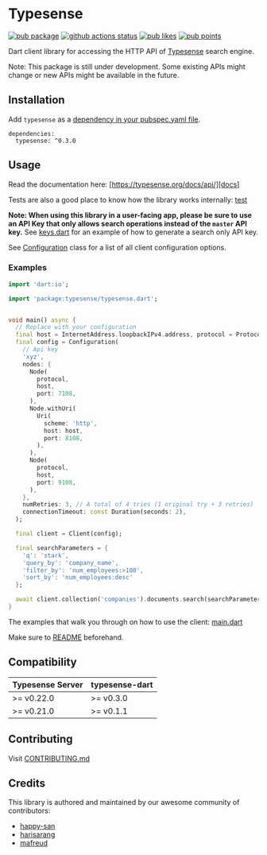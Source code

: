 # Typesense

 [![pub package][pubShield]][package] [![github actions status][githubBadge]][githubActions] [![pub likes][pubLikesBadge]][pubScore] [![pub points][pubScoreBadge]][pubScore]

Dart client library for accessing the HTTP API of [Typesense][typesense] search engine.

Note: This package is still under development. Some existing APIs might change or new APIs might be available in the future.

## Installation

Add `typesense` as a [dependency in your pubspec.yaml file](https://flutter.dev/using-packages/).

```@yaml
dependencies:
  typesense: ^0.3.0
```

## Usage

Read the documentation here: [https://typesense.org/docs/api/][docs]

Tests are also a good place to know how the library works internally: [test](test)

**Note: When using this library in a user-facing app, please be sure to use an API Key that only allows search operations instead of the `master` API key.** See [keys.dart](example/console-simple/bin/keys.dart) for an example of how to generate a search only API key.

See [Configuration](lib/src/configuration.dart) class for a list of all client configuration options.

### Examples


```dart
import 'dart:io';

import 'package:typesense/typesense.dart';


void main() async {
  // Replace with your configuration
  final host = InternetAddress.loopbackIPv4.address, protocol = Protocol.http;
  final config = Configuration(
    // Api key
    'xyz',
    nodes: {
      Node(
        protocol,
        host,
        port: 7108,
      ),
      Node.withUri(
        Uri(
          scheme: 'http',
          host: host,
          port: 8108,
        ),
      ),
      Node(
        protocol,
        host,
        port: 9108,
      ),
    },
    numRetries: 3, // A total of 4 tries (1 original try + 3 retries)
    connectionTimeout: const Duration(seconds: 2),
  );

  final client = Client(config);

  final searchParameters = {
    'q': 'stark',
    'query_by': 'company_name',
    'filter_by': 'num_employees:>100',
    'sort_by': 'num_employees:desc'
  };

  await client.collection('companies').documents.search(searchParameters);
}
```

The examples that walk you through on how to use the client: [main.dart](example/console-simple/bin/main.dart)

Make sure to [README](example/console-simple/README.md) beforehand.

## Compatibility

| Typesense Server | typesense-dart |
|------------------|----------------|
| \>= v0.22.0 | \>= v0.3.0 |
| \>= v0.21.0 | \>= v0.1.1 |

## Contributing

Visit [CONTRIBUTING.md](CONTRIBUTING.md)

## Credits

This library is authored and maintained by our awesome community of contributors:

- [happy-san](https://github.com/happy-san)
- [harisarang](https://github.com/harisarang)
- [mafreud](https://github.com/mafreud)

[nnbd]: https://github.com/typesense/typesense-dart/issues/37
[docs]: https://typesense.org/docs/api/
[githubBadge]: https://github.com/typesense/typesense-dart/actions/workflows/dart.yml/badge.svg
[githubActions]: https://github.com/typesense/typesense-dart/actions
[pubShield]: https://img.shields.io/pub/v/typesense.svg
[package]: https://pub.dev/packages/typesense
[codecovBadge]: https://codecov.io/gh/typesense/typesense-dart/branch/master/graph/badge.svg?token=UV6MPDKS07
[codecov]: https://codecov.io/gh/typesense/typesense-dart
[pubScoreBadge]: https://img.shields.io/pub/points/typesense
[pubScore]: https://pub.dev/packages/typesense/score
[typesense]: https://github.com/typesense/typesense
[pubLikesBadge]: https://img.shields.io/pub/likes/typesense
